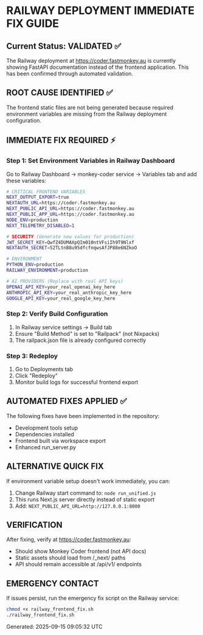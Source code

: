 # RAILWAY DEPLOYMENT IMMEDIATE FIX GUIDE

## Current Status: VALIDATED ✅

The Railway deployment at https://coder.fastmonkey.au is currently showing FastAPI documentation instead of the frontend application. This has been confirmed through automated validation.

## ROOT CAUSE IDENTIFIED ✅

The frontend static files are not being generated because required environment variables are missing from the Railway deployment configuration.

## IMMEDIATE FIX REQUIRED ⚡

### Step 1: Set Environment Variables in Railway Dashboard

Go to Railway Dashboard → monkey-coder service → Variables tab and add these variables:

```bash
# CRITICAL FRONTEND VARIABLES
NEXT_OUTPUT_EXPORT=true
NEXTAUTH_URL=https://coder.fastmonkey.au
NEXT_PUBLIC_API_URL=https://coder.fastmonkey.au
NEXT_PUBLIC_APP_URL=https://coder.fastmonkey.au
NODE_ENV=production
NEXT_TELEMETRY_DISABLED=1

# SECURITY (Generate new values for production)
JWT_SECRET_KEY=QwfZ4DUMAXpQIm010ntVFsiIh9T9Nlxf
NEXTAUTH_SECRET=52TLtnB8u95dfcfnqwsAfJP88e6NZkoO

# ENVIRONMENT
PYTHON_ENV=production
RAILWAY_ENVIRONMENT=production

# AI PROVIDERS (Replace with real API keys)
OPENAI_API_KEY=your_real_openai_key_here
ANTHROPIC_API_KEY=your_real_anthropic_key_here
GOOGLE_API_KEY=your_real_google_key_here
```

### Step 2: Verify Build Configuration

1. In Railway service settings → Build tab
2. Ensure "Build Method" is set to "Railpack" (not Nixpacks)
3. The railpack.json file is already configured correctly

### Step 3: Redeploy

1. Go to Deployments tab
2. Click "Redeploy" 
3. Monitor build logs for successful frontend export

## AUTOMATED FIXES APPLIED ✅

The following fixes have been implemented in the repository:

- Development tools setup
- Dependencies installed
- Frontend built via workspace export
- Enhanced run_server.py

## ALTERNATIVE QUICK FIX

If environment variable setup doesn't work immediately, you can:

1. Change Railway start command to: `node run_unified.js`
2. This runs Next.js server directly instead of static export
3. Add: `NEXT_PUBLIC_API_URL=http://127.0.0.1:8000`

## VERIFICATION

After fixing, verify at https://coder.fastmonkey.au:
- Should show Monkey Coder frontend (not API docs)
- Static assets should load from /_next/ paths
- API should remain accessible at /api/v1/ endpoints

## EMERGENCY CONTACT

If issues persist, run the emergency fix script on the Railway service:
```bash
chmod +x railway_frontend_fix.sh
./railway_frontend_fix.sh
```

Generated: 2025-09-15 09:05:32 UTC
